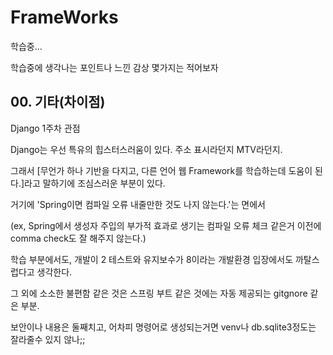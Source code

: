 # FrameWorks

학습중...



학습중에 생각나는 포인트나 느낀 감상 몇가지는 적어보자



## 00. 기타(차이점)

Django 1주차 관점

Django는 우선 특유의 힙스터스러움이 있다. 주소 표시라던지 MTV라던지.

그래서 [무언가 하나 기반을 다지고, 다른 언어 웹 Framework를 학습하는데 도움이 된다.]라고 말하기에 조심스러운 부분이 있다.



거기에 'Spring이면 컴파일 오류 내줄만한 것도 나지 않는다.'는 면에서

(ex, Spring에서 생성자 주입의 부가적 효과로 생기는 컴파일 오류 체크 같은거 이전에 comma check도 잘 해주지 않는다.) 

학습 부분에서도, 개발이 2 테스트와 유지보수가 8이라는 개발환경 입장에서도 까탈스럽다고 생각한다.



그 외에 소소한 불편함 같은 것은 스프링 부트 같은 것에는 자동 제공되는 gitgnore 같은 부분.

보안이나 내용은 둘째치고, 어차피 명령어로 생성되는거면 venv나 db.sqlite3정도는 잘라줄수 있지 않나;;